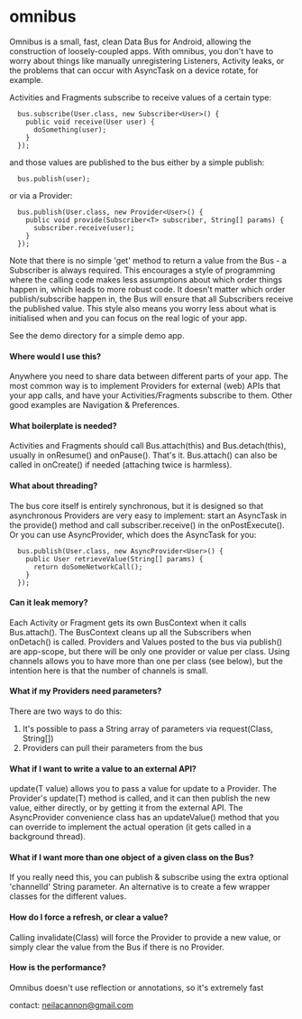omnibus
=======

Omnibus is a small, fast, clean Data Bus for Android, allowing the construction of loosely-coupled apps.
With omnibus, you don't have to worry about things like manually unregistering Listeners, Activity leaks, or the problems that can occur with AsyncTask on a device rotate, for example. 

Activities and Fragments subscribe to receive values of a certain type:
```
  bus.subscribe(User.class, new Subscriber<User>() {
    public void receive(User user) {
      doSomething(user);
    }
  });
```
and those values are published to the bus either by a simple publish:
```
  bus.publish(user);
```  
or via a Provider:
```
  bus.publish(User.class, new Provider<User>() {
    public void provide(Subscriber<T> subscriber, String[] params) {
      subscriber.receive(user);
    }
  });
```

Note that there is no simple 'get' method to return a value from the Bus - a Subscriber is always required. 
This encourages a style of programming where the calling code makes less assumptions about which order things happen in, which leads to more robust code.
It doesn't matter which order publish/subscribe happen in, the Bus will ensure that all Subscribers receive the published value.
This style also means you worry less about what is initialised when and you can focus on the real logic of your app.

See the demo directory for a simple demo app.

#### Where would I use this?
Anywhere you need to share data between different parts of your app. The most common way is to implement Providers for external (web) APIs that your app calls, and have your Activities/Fragments subscribe to them.
Other good examples are Navigation & Preferences. 

#### What boilerplate is needed?
Activities and Fragments should call Bus.attach(this) and Bus.detach(this), usually in onResume() and onPause(). That's it. Bus.attach() can also be called in onCreate() if needed (attaching twice is harmless).

#### What about threading?
The bus core itself is entirely synchronous, but it is designed so that asynchronous Providers are very easy to implement: start an AsyncTask in the provide() method and call subscriber.receive() in the onPostExecute().
Or you can use AsyncProvider, which does the AsyncTask for you:
```
  bus.publish(User.class, new AsyncProvider<User>() {
    public User retrieveValue(String[] params) {
      return doSomeNetworkCall();
    }
  });  

```

#### Can it leak memory?
Each Activity or Fragment gets its own BusContext when it calls Bus.attach(). The BusContext cleans up all the Subscribers when onDetach() is called.
Providers and Values posted to the bus via publish() are app-scope, but there will be only one provider or value per class. Using channels allows you to have more than one per class (see below), but the intention here is that the number of channels is small.

#### What if my Providers need parameters?
There are two ways to do this:
1. It's possible to pass a String array of parameters via request(Class, String[])
2. Providers can pull their parameters from the bus

#### What if I want to write a value to an external API?
update(T value) allows you to pass a value for update to a Provider. The Provider's update(T) method is called, and it can then publish the new value, either directly, or by getting it from the external API.
The AsyncProvider convenience class has an updateValue() method that you can override to implement the actual operation (it gets called in a background thread).

#### What if I want more than one object of a given class on the Bus?
If you really need this, you can publish & subscribe using the extra optional 'channelId' String parameter. An alternative is to create a few wrapper classes for the different values.

#### How do I force a refresh, or clear a value?
Calling invalidate(Class) will force the Provider to provide a new value, or simply clear the value from the Bus if there is no Provider.

#### How is the performance?
Omnibus doesn't use reflection or annotations, so it's extremely fast


contact: neilacannon@gmail.com

